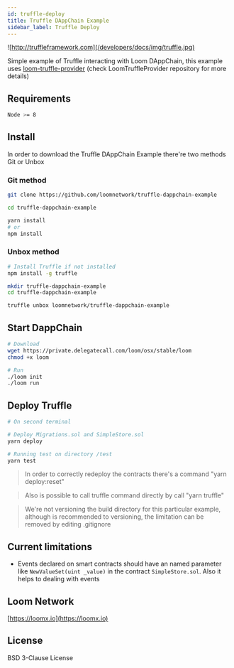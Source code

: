 ```yaml
---
id: truffle-deploy
title: Truffle DAppChain Example
sidebar_label: Truffle Deploy
---
```


![http://truffleframework.com](/developers/docs/img/truffle.jpg)

Simple example of Truffle interacting with Loom DAppChain, this example uses [loom-truffle-provider](https://github.com/loomnetwork/loom-truffle-provider) (check LoomTruffleProvider repository for more details)


## Requirements

```bash
Node >= 8
```

## Install

In order to download the Truffle DAppChain Example there're two methods Git or Unbox

### Git method
```bash
git clone https://github.com/loomnetwork/truffle-dappchain-example
```

```bash
cd truffle-dappchain-example

yarn install
# or
npm install
```

### Unbox method
```bash
# Install Truffle if not installed
npm install -g truffle

mkdir truffle-dappchain-example
cd truffle-dappchain-example

truffle unbox loomnetwork/truffle-dappchain-example
```

## Start DappChain

```bash
# Download
wget https://private.delegatecall.com/loom/osx/stable/loom
chmod +x loom

# Run
./loom init
./loom run
```

## Deploy Truffle

```bash
# On second terminal

# Deploy Migrations.sol and SimpleStore.sol
yarn deploy

# Running test on directory /test
yarn test
```

> In order to correctly redeploy the contracts there's a command "yarn deploy:reset"

> Also is possible to call truffle command directly by call "yarn truffle"

> We're not versioning the build directory for this particular example, although is recommended to versioning, the limitation can be removed by editing .gitignore

## Current limitations

* Events declared on smart contracts should have an named parameter like `NewValueSet(uint _value)` in the contract `SimpleStore.sol`. Also it helps to dealing with events

Loom Network
----
[https://loomx.io](https://loomx.io)


License
----

BSD 3-Clause License
